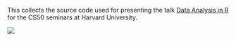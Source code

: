 This collects the source code used for presenting the talk [Data Analysis in
R](https://manual.cs50.net/seminars/#data_analysis_in_r) for the CS50 seminars
at Harvard University.

![](https://raw.github.com/dustinvtran/r-cs50/master/img/frontpage.png)

